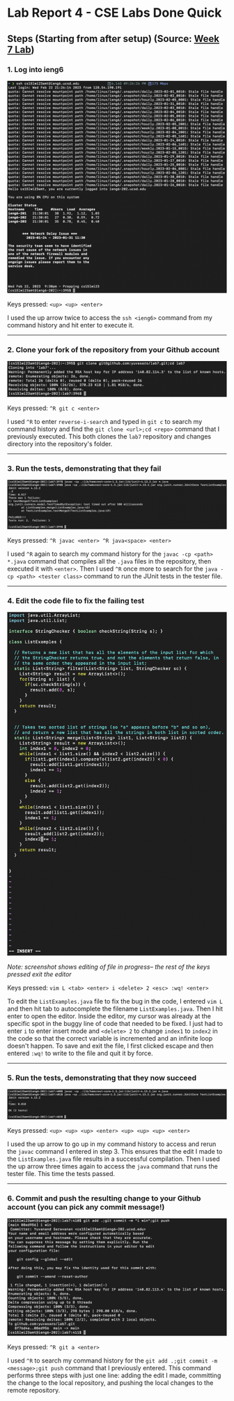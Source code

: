 # Lab Report 4 - CSE Labs Done Quick

## Steps (Starting from after setup) (Source: [Week 7 Lab](https://ucsd-cse15l-w23.github.io/week/week7/))

### 1. Log into ieng6

![login](screenshots/login.png)

Keys pressed: `<up> <up> <enter>`

I used the up arrow twice to access the `ssh <ieng6>` command from my command history and hit enter to 
execute it.

---

### 2. Clone your fork of the repository from your Github account

![clone](screenshots/clone.png)

Keys pressed: `^R git c <enter>`

I used `^R` to enter `reverse-i-search` and typed in `git c` to search my command history and find the
`git clone <url>;cd <repo>` command that I previously executed. This both clones the `lab7` repository 
and changes directory into the repository's folder.

---

### 3. Run the tests, demonstrating that they fail

![runtests1](screenshots/runtests1.png)

Keys pressed: `^R javac <enter> ^R java<space> <enter>`

I used `^R` again to search my command history for the `javac -cp <path> *.java` command that compiles 
all the `.java` files in the repository, then executed it with `<enter>`. Then I used `^R` once more to 
search for the `java -cp <path> <tester class>` command to run the JUnit tests in the tester file.

---

### 4. Edit the code file to fix the failing test

![edit](screenshots/edit.png)

*Note: screenshot shows editing of file in progress– the rest of the keys pressed exit the editor*

Keys pressed: `vim L <tab> <enter> i <delete> 2 <esc> :wq! <enter>`

To edit the `ListExamples.java` file to fix the bug in the code, I entered `vim L` and then hit tab to
autocomplete the filename `ListExamples.java`. Then I hit enter to open the editor. Inside the editor,
my cursor was already at the specific spot in the buggy line of code that needed to be fixed. I just
had to enter `i` to enter insert mode and `<delete> 2` to change `index1` to `index2` in the code so
that the correct variable is incremented and an infinite loop doesn't happen. To save and exit the
file, I first clicked escape and then entered `:wq!` to write to the file and quit it by force.

---

### 5. Run the tests, demonstrating that they now succeed

![runtests2](screenshots/runtests2.png)

Keys pressed: `<up> <up> <up> <enter> <up> <up> <up> <enter>`

I used the up arrow to go up in my command history to access and rerun the `javac` command I entered
in step 3. This ensures that the edit I made to the `ListExamples.java` file results in a successful 
compilation. Then I used the up arrow three times again to access the `java` command that runs the
tester file. This time the tests passed.

---

### 6. Commit and push the resulting change to your Github account (you can pick any commit message!)

![commitandpush](screenshots/commitandpush.png)

Keys pressed: `^R git a <enter>`

I used `^R` to search my command history for the `git add .;git commit -m <message>;git push` command
that I previously entered. This command performs three steps with just one line: adding the edit I
made, committing the change to the local repository, and pushing the local changes to the remote
repository.
